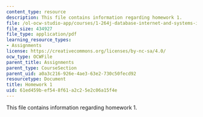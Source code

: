 ```yaml
---
content_type: resource
description: This file contains information regarding homework 1.
file: /ol-ocw-studio-app/courses/1-264j-database-internet-and-systems-integration-technologies-fall-2013/61ed459bef548f61a2c25e2c06a15f4e_MIT1_264JF13_HW1.pdf
file_size: 434927
file_type: application/pdf
learning_resource_types:
- Assignments
license: https://creativecommons.org/licenses/by-nc-sa/4.0/
ocw_type: OCWFile
parent_title: Assignments
parent_type: CourseSection
parent_uid: a0a3c216-926e-4ae3-63e2-730c50fecd92
resourcetype: Document
title: Homework 1
uid: 61ed459b-ef54-8f61-a2c2-5e2c06a15f4e
---
```

This file contains information regarding homework 1.